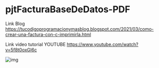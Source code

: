 # pjtFacturaBaseDeDatos-PDF

Link Blog
https://tucodigoprogramacionymasblog.blogspot.com/2021/03/como-crear-una-factura-con-c-imprimirla.html

Link video tutorial YOUTUBE
https://www.youtube.com/watch?v=5f8t0oxGl6c

![img](https://1.bp.blogspot.com/-M4if50xYoCQ/YHCIc73n7iI/AAAAAAAACsE/hVqDPfjay40cWkJchpKklGfa4v1l5GVyQCLcBGAsYHQ/s320/hqdefault.webp)
